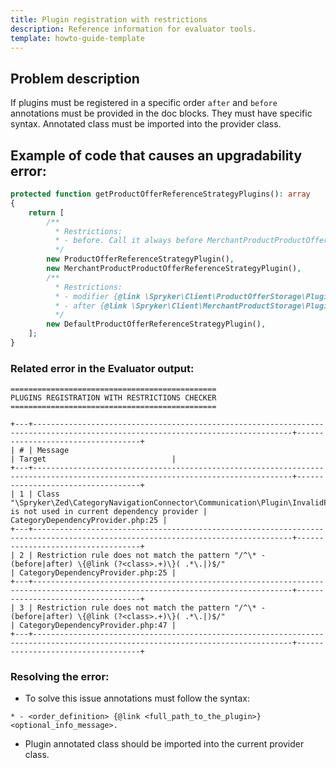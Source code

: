 ```yaml
---
title: Plugin registration with restrictions
description: Reference information for evaluator tools.
template: howto-guide-template
---
```


## Problem description
If plugins must be registered in a specific order `after` and `before` annotations must be provided in the doc blocks. They must have specific syntax.
Annotated class must be imported into the provider class.

## Example of code that causes an upgradability error:

```php
protected function getProductOfferReferenceStrategyPlugins(): array
{
    return [
        /**
          * Restrictions:
          * - before. Call it always before MerchantProductProductOfferReferenceStrategyPlugin.
          */
        new ProductOfferReferenceStrategyPlugin(),
        new MerchantProductProductOfferReferenceStrategyPlugin(),
        /**
          * Restrictions:
          * - modifier {@link \Spryker\Client\ProductOfferStorage\Plugin\ProductOfferStorage\ProductOfferReferenceStrategyPlugin}
          * - after {@link \Spryker\Client\MerchantProductStorage\Plugin\ProductOfferStorage\MerchantProductProductOfferReferenceStrategyPlugin} Call it always after ProductOfferReferenceStrategyPlugin and MerchantProductProductOfferReferenceStrategyPlugin.
          */
        new DefaultProductOfferReferenceStrategyPlugin(),
    ];
}
```

### Related error in the Evaluator output:

```shell
==============================================
PLUGINS REGISTRATION WITH RESTRICTIONS CHECKER
==============================================

+---+--------------------------------------------------------------------------------------------------------------------------------+-----------------------------------+
| # | Message                                                                                                                        | Target                            |
+---+--------------------------------------------------------------------------------------------------------------------------------+-----------------------------------+
| 1 | Class "\Spryker\Zed\CategoryNavigationConnector\Communication\Plugin\InvalidPlagin" is not used in current dependency provider | CategoryDependencyProvider.php:25 |
+---+--------------------------------------------------------------------------------------------------------------------------------+-----------------------------------+
| 2 | Restriction rule does not match the pattern "/^\* - (before|after) \{@link (?<class>.+)\}( .*\.|)$/"                           | CategoryDependencyProvider.php:25 |
+---+--------------------------------------------------------------------------------------------------------------------------------+-----------------------------------+
| 3 | Restriction rule does not match the pattern "/^\* - (before|after) \{@link (?<class>.+)\}( .*\.|)$/"                           | CategoryDependencyProvider.php:47 |
+---+--------------------------------------------------------------------------------------------------------------------------------+-----------------------------------+
```

### Resolving the error: 

- To solve this issue annotations must follow the syntax:
```
* - <order_definition> {@link <full_path_to_the_plugin>} <optional_info_message>.
```
- Plugin annotated class should be imported into the current provider class.
